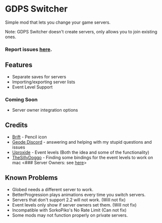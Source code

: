 # GDPS Switcher
Simple mod that lets you change your game servers.

Note: GDPS Switcher doesn't create servers, only allows you to join existing ones.
### Report issues [here](https://github.com/Kingminer7/gdps-switcher/issues).
## Features
- Separate saves for servers
- Importing/exporting server lists
- Event Level Support
### Coming Soon
- Server owner integration options
## Credits
- [Brift](https://x.com/BriftXD) - Pencil icon
- [Geode Discord](https://discord.com/geode) - answering and helping with my stupid questions and issues
- [Uproxide](https://x.com/uproxide) - Event levels (Both the idea and some of the functionality)
- [TheSillyDoggo](https://github.com/TheSillyDoggo) - Finding some bindings for the event levels to work on mac
<### Server Owners: see [here](https://github.com/Kingminer7/gdps-switcher/blob/main/ServerIntegration.md)>
## Known Problems
- Globed needs a different server to work.
- BetterProgression plays animations every time you switch servers.
- Servers that don't support 2.2 will not work. (Will not fix)
- Event levels only show if server owners set them. (Will not fix)
- Incompatible with SorkoPiko's No Rate Limit (Can not fix)
- Some mods may not function properly on private servers.